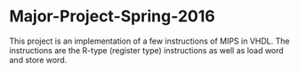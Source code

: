 Major-Project-Spring-2016
===

This project is an implementation of a few instructions of MIPS in VHDL.  The instructions are the R-type (register type) instructions as well as load word and store word.
